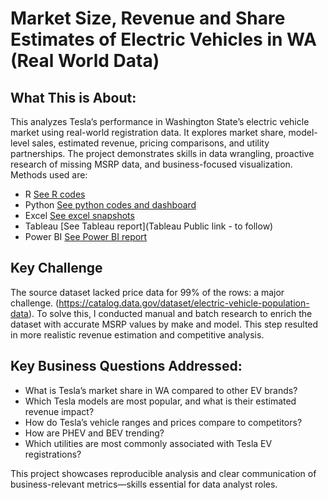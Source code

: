 # Market Size, Revenue and Share Estimates of Electric Vehicles in WA (Real World Data)

## What This is About:
This analyzes Tesla’s performance in Washington State’s electric vehicle market using real-world registration data. 
It explores market share, model-level sales, estimated revenue, pricing comparisons, and utility partnerships. 
The project demonstrates skills in data wrangling, proactive research of missing MSRP data,
and business-focused visualization.  Methods used are:
- R [See R codes](/R)
- Python [See python codes and dashboard](/Python)
- Excel [See excel snapshots](/Excel)
- Tableau [See Tableau report](Tableau Public link - to follow)
- Power BI [See Power BI report](/PowerBI)

## Key Challenge
The source dataset lacked price data for 99% of the rows: a major challenge.
(https://catalog.data.gov/dataset/electric-vehicle-population-data). 
To solve this, I conducted manual and batch research to enrich the dataset with accurate MSRP values by make and model. 
This step resulted in more realistic revenue estimation and competitive analysis.

## Key Business Questions Addressed:

- What is Tesla’s market share in WA compared to other EV brands?
- Which Tesla models are most popular, and what is their estimated revenue impact?
- How do Tesla’s vehicle ranges and prices compare to competitors?
- How are PHEV and BEV trending?
- Which utilities are most commonly associated with Tesla EV registrations?

This project showcases reproducible analysis and clear communication of business-relevant 
metrics—skills essential for data analyst roles.
